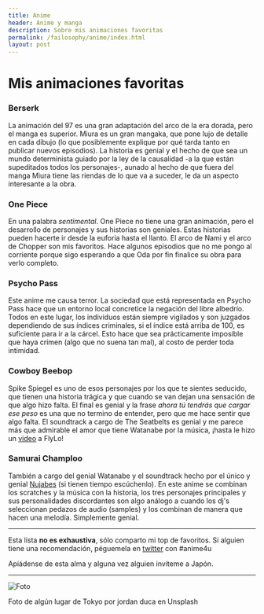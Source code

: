 ```yaml
---
title: Anime
header: Anime y manga
description: Sobre mis animaciones favoritas
permalink: /failosophy/anime/index.html
layout: post
---
```


# Mis animaciones favoritas


### Berserk

La animación del 97 es una gran adaptación del arco de la era dorada, pero el manga es superior. Miura es un gran mangaka, que pone lujo de detalle en cada dibujo (lo que posiblemente explique por qué tarda tanto en publicar nuevos episodios). La historia es genial y el hecho de que sea un mundo determinista guiado por la ley de la causalidad -a la que están supeditados todos los personajes-, aunado al hecho de que fuera del manga Miura tiene las riendas de lo que va a suceder, le da un aspecto interesante a la obra.

### One Piece

En una palabra *sentimental*. One Piece no tiene una gran animación, pero el desarrollo de personajes y sus historias son geniales. Estas historias pueden hacerte ir desde la euforia hasta el llanto. El arco de Nami y el arco de Chopper son mis favoritos. Hace algunos episodios que no me pongo al corriente porque sigo esperando a que Oda por fin finalice su obra para verlo completo.

### Psycho Pass

Este anime me causa terror. La sociedad que está representada en Psycho Pass hace que un entorno local concretice la negación del libre albedrío. Todos en este lugar, los individuos están siempre vigilados y son juzgados dependiendo de sus índices criminales, si el índice está arriba de 100, es suficiente para ir a la cárcel. Esto hace que sea prácticamente imposible que haya crimen (algo que no suena tan mal), al costo de perder toda intimidad.

### Cowboy Beebop
Spike Spiegel es uno de esos personajes por los que te sientes seducido, que tienen una historia trágica y que cuando se van dejan una sensación de que algo hizo falta. El final es genial y la frase *ahora tú tendrás que cargar ese peso* es una que no termino de entender, pero que me hace sentir que algo falta. El soundtrack a cargo de The Seatbelts es genial y me parece más que admirable el amor que tiene Watanabe por la música, ¡hasta le hizo un [video](https://www.youtube.com/watch?v=ylqBPksn36A) a FlyLo!

### Samurai Champloo
También a cargo del genial Watanabe y el soundtrack hecho por el único y genial [Nujabes](https://open.spotify.com/artist/3Rq3YOF9YG9YfCWD4D56RZ?si=8Q98LAUORmal7u62W6HNig) (si tienen tiempo escúchenlo). En este anime se combinan los scratches y la música con la historia, los tres personajes principales y sus personalidades discordantes son algo análogo a cuando los dj's seleccionan pedazos de audio (samples) y los combinan de manera que hacen una melodía. Simplemente genial.

------------------

Esta lista **no es exhaustiva**, sólo comparto mi top de favoritos. Si alguien tiene una recomendación, péguemela en [twitter](https://twitter.com/OlivettiOscar) con #anime4u

Apiádense de esta alma y alguna vez alguien invíteme a Japón.

-------------------

![Foto](https://images.unsplash.com/photo-1590796583326-afd3bb20d22d?ixid=MXwxMjA3fDB8MHxwaG90by1wYWdlfHx8fGVufDB8fHw%3D&ixlib=rb-1.2.1&auto=format&fit=crop&w=334&q=80)

Foto de algún lugar de Tokyo por jordan duca en Unsplash
